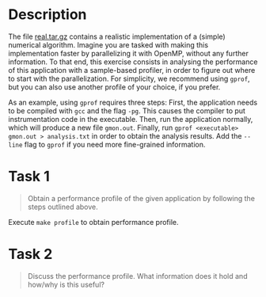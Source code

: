 # Description

The file [real.tar.gz](../real.tar.gz) contains a realistic implementation of a (simple) numerical algorithm. Imagine you are tasked with making this implementation faster by parallelizing it with OpenMP, without any further information. To that end, this exercise consists in analysing the performance of this application with a sample-based profiler, in order to figure out where to start with the parallelization. For simplicity, we recommend using `gprof`, but you can also use another profile of your choice, if you prefer.

As an example, using `gprof` requires three steps: First, the application needs to be compiled with `gcc` and the flag `-pg`. This causes the compiler to put instrumentation code in the executable. Then, run the application normally, which will produce a new file `gmon.out`. Finally, run `gprof <executable> gmon.out > analysis.txt` in order to obtain the analysis results. Add the `--line` flag to `gprof` if you need more fine-grained information.

# Task 1

> Obtain a performance profile of the given application by following the steps outlined above.

Execute `make profile` to obtain performance profile.


# Task 2

> Discuss the performance profile. What information does it hold and how/why is this useful?